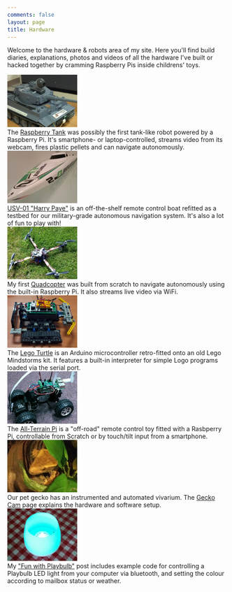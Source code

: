 ```yaml
---
comments: false
layout: page
title: Hardware
---
```


Welcome to the hardware & robots area of my site. Here you'll find build diaries, explanations, photos and videos of all the hardware I've built or hacked together by cramming Raspberry Pis inside childrens' toys.

<div class="table-col table-col-pic">
<a href="./raspberry-tank"><img src="/images/tank.png" width="160" alt="Raspberry Tank" /></a>
</div>
<div class="table-col table-col-descrip">
The <a href="./raspberry-tank">Raspberry Tank</a> was possibly the first tank-like robot powered by a Raspberry Pi. It's smartphone- or laptop-controlled, streams video from its webcam, fires plastic pellets and can navigate autonomously.
</div>
<div class="clear"></div>

<div class="table-col table-col-pic">
<a href="./usv-01"><img src="/images/usv-01.jpg" width="160" alt="USV-01" /></a>
</div>
<div class="table-col table-col-descrip">
<a href="./usv-01">USV-01 "Harry Paye"</a> is an off-the-shelf remote control boat refitted as a testbed for our military-grade autonomous navigation system. It's also a lot of fun to play with!
</div>
<div class="clear"></div>

<div class="table-col table-col-pic">
<a href="./quadcopter"><img src="/images/quad.png" width="160" alt="Quadcopter" /></a>
</div>
<div class="table-col table-col-descrip">
My first <a href="./quadcopter">Quadcopter</a> was built from scratch to navigate autonomously using the built-in Raspberry Pi. It also streams live video via WiFi.
</div>
<div class="clear"></div>

<div class="table-col table-col-pic">
<a href="./lego-turtle"><img src="/images/legoturtle.png" width="160" alt="Lego Turtle" /></a>
</div>
<div class="table-col table-col-descrip">
The <a href="./lego-turtle">Lego Turtle</a> is an Arduino microcontroller retro-fitted onto an old Lego Mindstorms kit. It features a built-in interpreter for simple Logo programs loaded via the serial port.
</div>
<div class="clear"></div>

<div class="table-col table-col-pic">
<a href="./atp"><img src="/images/atp.jpg" width="160" alt="All-Terrain Pi" /></a>
</div>
<div class="table-col table-col-descrip">
The <a href="./atp">All-Terrain Pi</a> is a "off-road" remote control toy fitted with a Rasbperry Pi, controllable from Scratch or by touch/tilt input from a smartphone.
</div>
<div class="clear"></div>

<div class="table-col table-col-pic">
<a href="./geckocam"><img src="/images/geckocam.jpg" width="160" alt="Gecko Cam" /></a>
</div>
<div class="table-col table-col-descrip">
Our pet gecko has an instrumented and automated vivarium. The <a href="./geckocam/">Gecko Cam</a> page explains the hardware and software setup.
</div>
<div class="clear"></div>

<div class="table-col table-col-pic">
<a href="/blog/fun-with-playbulb/"><img src="/images/playbulb.jpg" width="160" alt="Playbulb" /></a>
</div>
<div class="table-col table-col-descrip">
My <a href="/blog/fun-with-playbulb/">"Fun with Playbulb"</a> post includes example code for controlling a Playbulb LED light from your computer via bluetooth, and setting the colour according to mailbox status or weather.
</div>
<div class="clear"></div>

